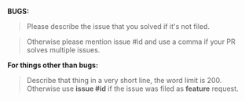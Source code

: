 **BUGS:**

>Please describe the issue that you solved if it's not filed.

>Otherwise please mention issue #id and use a comma if your PR
>solves multiple issues.

**For things other than bugs:**

> Describe that thing in a very short line, the word limit is 200.
> Otherwise use **issue #id** if the issue was filed as **feature** request.
